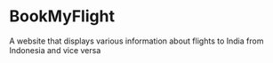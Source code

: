 # BookMyFlight
A website that displays various information about flights to India from Indonesia and vice versa
